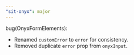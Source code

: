 ```yaml
---
"sit-onyx": major
---
```


bug(OnyxFormElements):

- Renamed `customError` to `error` for consistency.
- Removed duplicate `error` prop from `onyxInput`.

